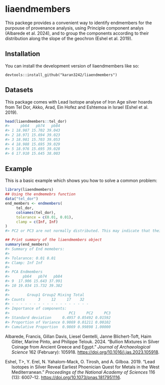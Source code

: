 
<!-- README.md is generated from README.Rmd. Please edit that file -->

# liaendmembers

<!-- badges: start -->

<!-- badges: end -->

This packege provides a convenient way to identify endmembers for the
purpouse of provenance analysis, using Principle component analys
(Albarede et al. 2024), and to group the components according to their
distribution along the slope of the geochron (Eshel et al. 2019).

## Installation

You can install the development version of liaendmembers like so:

    devtools::install_github("karan3242/liaendmembers")

## Datasets

This package comes with Lead Isotope analyse of Iron Age silver hoards
from Tel Dor, Akko, Arad, Ein Hofez and Eshtemoa in Israel (Eshel et al.
2019).

``` r
head(liaendmembers::tel_dor)
#>     pb64   pb74   pb84
#> 1 18.987 15.702 39.043
#> 2 18.971 15.694 39.023
#> 3 18.981 15.703 39.053
#> 4 18.988 15.695 39.029
#> 5 18.976 15.695 39.028
#> 6 17.910 15.645 38.003
```

## Example

This is a basic example which shows you how to solve a common problem:

``` r
library(liaendmembers)
## Using the endmemebrs function
data("tel_dor")
end_members <- endmembers(
     tel_dor,
     colnames(tel_dor),
     tolerance = c(0.01, 0.01),
     clamp = c(Inf, Inf)
)
#> PC2 or PC3 are not normally distributed. This may indicate that their variation may not be random noise.

## Print summary of the liaendmembers object
summary(end_members)
#> Summary of End memebers:
#> 
#> Tolarance: 0.01 0.01 
#> Clamp: Inf Inf 
#> 
#> PCA Endmembers
#>      pb64   pb74   pb84
#> 9  17.906 15.643 37.991
#> 10 19.034 15.732 39.382
#> 
#>        Group1 Group2 Mixing Total
#> Counts      3     12     17    32
#> - - - - - - - - - - - - - - - - - - 
#> Importance of components:
#>                           PC1     PC2     PC3
#> Standard deviation     0.4957 0.05492 0.01592
#> Proportion of Variance 0.9869 0.01211 0.00102
#> Cumulative Proportion  0.9869 0.99898 1.00000
```

<div id="refs" class="references csl-bib-body hanging-indent"
entry-spacing="0">

<div id="ref-A.D.G+24" class="csl-entry">

Albarede, Francis, Gillan Davis, Liesel Gentelli, Janne Blichert-Toft,
Haim Gitler, Marine Pinto, and Philippe Telouk. 2024. “Bullion Mixtures
in Silver Coinage from Ancient Greece and Egypt.” *Journal of
Archaeological Science* 162 (February): 105918.
<https://doi.org/10.1016/j.jas.2023.105918>.

</div>

<div id="ref-E.E.Y+19" class="csl-entry">

Eshel, T\>, Y. Erel, N. Yahalom-Mack, O. Tirosh, and A. Gilboa. 2019.
“Lead Isotopes in Silver Reveal Earliest Phoenician Quest for Metals in
the West Mediterranean.” *Proceedings of the National Academy of
Sciences* 116 (13): 6007–12. <https://doi.org/10.1073/pnas.1817951116>.

</div>

</div>
